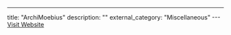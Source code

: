 ---
title: "ArchiMoebius"
description: ""
external_category: "Miscellaneous"
---[Visit Website](https://github.com/ArchiMoebius)

